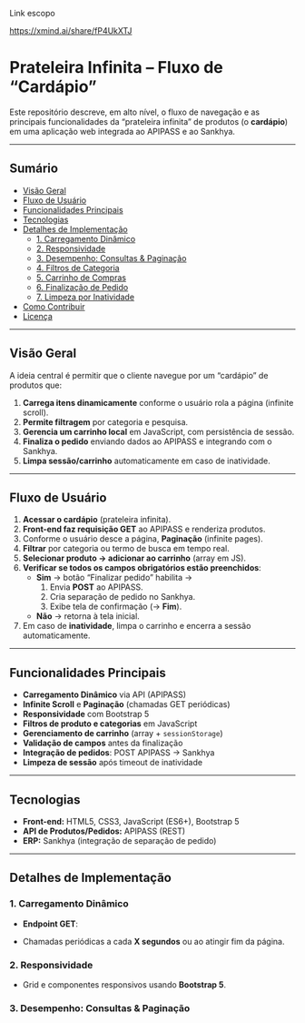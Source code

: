 Link escopo 

https://xmind.ai/share/fP4UkXTJ

# Prateleira Infinita – Fluxo de “Cardápio”

Este repositório descreve, em alto nível, o fluxo de navegação e as principais funcionalidades da “prateleira infinita” de produtos (o **cardápio**) em uma aplicação web integrada ao APIPASS e ao Sankhya.

---

## Sumário

- [Visão Geral](#visão-geral)  
- [Fluxo de Usuário](#fluxo-de-usuário)  
- [Funcionalidades Principais](#funcionalidades-principais)  
- [Tecnologias](#tecnologias)  
- [Detalhes de Implementação](#detalhes-de-implementação)  
  - [1. Carregamento Dinâmico](#1-carregamento-dinâmico)  
  - [2. Responsividade](#2-responsividade)  
  - [3. Desempenho: Consultas & Paginação](#3-desempenho-consultas--paginação)  
  - [4. Filtros de Categoria](#4-filtros-de-categoria)  
  - [5. Carrinho de Compras](#5-carrinho-de-compras)  
  - [6. Finalização de Pedido](#6-finalização-de-pedido)  
  - [7. Limpeza por Inatividade](#7-limpeza-por-inatividade)  
- [Como Contribuir](#como-contribuir)  
- [Licença](#licença)  

---

## Visão Geral

A ideia central é permitir que o cliente navegue por um “cardápio” de produtos que:

1. **Carrega itens dinamicamente** conforme o usuário rola a página (infinite scroll).  
2. **Permite filtragem** por categoria e pesquisa.  
3. **Gerencia um carrinho local** em JavaScript, com persistência de sessão.  
4. **Finaliza o pedido** enviando dados ao APIPASS e integrando com o Sankhya.  
5. **Limpa sessão/carrinho** automaticamente em caso de inatividade.

---

## Fluxo de Usuário

1. **Acessar o cardápio** (prateleira infinita).  
2. **Front-end faz requisição GET** ao APIPASS e renderiza produtos.  
3. Conforme o usuário desce a página, **Paginação** (infinite pages).  
4. **Filtrar** por categoria ou termo de busca em tempo real.  
5. **Selecionar produto → adicionar ao carrinho** (array em JS).  
6. **Verificar se todos os campos obrigatórios estão preenchidos**:  
   - **Sim** → botão “Finalizar pedido” habilita →  
     1. Envia **POST** ao APIPASS.  
     2. Cria separação de pedido no Sankhya.  
     3. Exibe tela de confirmação (→ **Fim**).  
   - **Não** → retorna à tela inicial.  
7. Em caso de **inatividade**, limpa o carrinho e encerra a sessão automaticamente.

---

## Funcionalidades Principais

- **Carregamento Dinâmico** via API (APIPASS)  
- **Infinite Scroll** e **Paginação** (chamadas GET periódicas)  
- **Responsividade** com Bootstrap 5  
- **Filtros de produto e categorias** em JavaScript  
- **Gerenciamento de carrinho** (array + `sessionStorage`)  
- **Validação de campos** antes da finalização  
- **Integração de pedidos**: POST APIPASS → Sankhya  
- **Limpeza de sessão** após timeout de inatividade  

---

## Tecnologias

- **Front-end:** HTML5, CSS3, JavaScript (ES6+), Bootstrap 5  
- **API de Produtos/Pedidos:** APIPASS (REST)  
- **ERP:** Sankhya (integração de separação de pedido)  

---

## Detalhes de Implementação

### 1. Carregamento Dinâmico

- **Endpoint GET**:  

- Chamadas periódicas a cada **X segundos** ou ao atingir fim da página.

### 2. Responsividade

- Grid e componentes responsivos usando **Bootstrap 5**.

### 3. Desempenho: Consultas & Paginação
